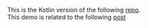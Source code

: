This is the Kotlin version of the following [repo](https://github.com/MChehab94/AndroidGsonDemo).  
This demo is related to the following [post](http://mobiledevhub.com/2017/10/27/android-fundamentals-parsing-json-with-gson/)
